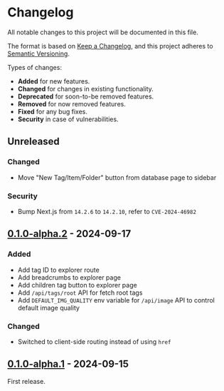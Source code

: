# Changelog

All notable changes to this project will be documented in this file.

The format is based on [Keep a Changelog](https://keepachangelog.com/en/1.1.0/),
and this project adheres to [Semantic Versioning](https://semver.org/spec/v2.0.0.html).

Types of changes:

- **Added** for new features.
- **Changed** for changes in existing functionality.
- **Deprecated** for soon-to-be removed features.
- **Removed** for now removed features.
- **Fixed** for any bug fixes.
- **Security** in case of vulnerabilities.

## Unreleased

### Changed

- Move "New Tag/Item/Folder" button from database page to sidebar

### Security

- Bump Next.js from `14.2.6` to `14.2.10`, refer to `CVE-2024-46982`

## [0.1.0-alpha.2] - 2024-09-17

### Added

- Add tag ID to explorer route
- Add breadcrumbs to explorer page
- Add children tag button to explorer page
- Add `/api/tags/root` API for fetch root tags
- Add `DEFAULT_IMG_QUALITY` env variable for `/api/image` API to control default image quality

### Changed

- Switched to client-side routing instead of using `href`

## [0.1.0-alpha.1] - 2024-09-15

First release.

[0.1.0-alpha.2]: https://github.com/ziteh/hie/releases/tag/v0.1.0-alpha.2
[0.1.0-alpha.1]: https://github.com/ziteh/hie/releases/tag/v0.1.0-alpha.1

